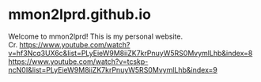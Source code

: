# mmon2lprd.github.io
Welcome to mmon2lprd! This is my personal website.<br />
Cr. https://www.youtube.com/watch?v=hf3Ncq3UX6c&list=PLyEieW9M8iiZK7krPnuyW5RS0MvymlLhb&index=8 <br />
https://www.youtube.com/watch?v=tcskp-ncN0I&list=PLyEieW9M8iiZK7krPnuyW5RS0MvymlLhb&index=9
